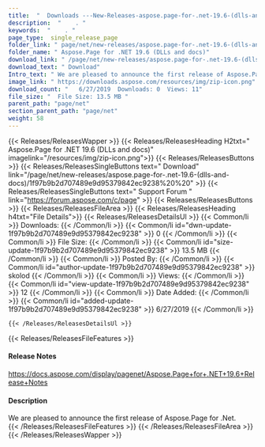 ```yaml
---
title:  "  Downloads ---New-Releases-aspose.page-for-.net-19.6-(dlls-and-docs) . " 
description:  "    . " 
keywords:  "    . " 
page_type:  single_release_page
folder_link: " page/net/new-releases/aspose.page-for-.net-19.6-(dlls-and-docs)/"
folder_name: " Aspose.Page for .NET 19.6 (DLLs and docs)"
download_link: " /page/net/new-releases/aspose.page-for-.net-19.6-(dlls-and-docs)/1f97b9b2d707489e9d95379842ec9238"
download_text: " Download"
Intro_text: " We are pleased to announce the first release of Aspose.Page for .Net."
image_link: " https://downloads.aspose.com/resources/img/zip-icon.png"
download_count: "   6/27/2019  Downloads: 0  Views: 11"
file_size: "  File Size: 13.5 MB "
parent_path: "page/net"
section_parent_path: "page/net"
weight: 58 
---
```


{{< Releases/ReleasesWapper >}}
  {{< Releases/ReleasesHeading H2txt=" Aspose.Page for .NET 19.6 (DLLs and docs)" imagelink="/resources/img/zip-icon.png">}}
  {{< Releases/ReleasesButtons >}}
    {{< Releases/ReleasesSingleButtons text=" Download" link="/page/net/new-releases/aspose.page-for-.net-19.6-(dlls-and-docs)/1f97b9b2d707489e9d95379842ec9238%20%20" >}}
    {{< Releases/ReleasesSingleButtons text=" Support Forum " link="https://forum.aspose.com/c/page" >}}
  {{< Releases/ReleasesButtons >}}
  {{< Releases/ReleasesFileArea >}}
    {{< Releases/ReleasesHeading h4txt="File Details">}}
    {{< Releases/ReleasesDetailsUl >}}
            {{< Common/li  >}} Downloads: {{< /Common/li >}} 
      {{< Common/li id="dwn-update-1f97b9b2d707489e9d95379842ec9238" >}} 0 {{< /Common/li >}} 
      {{< Common/li  >}} File Size: {{< /Common/li >}} 
      {{< Common/li id="size-update-1f97b9b2d707489e9d95379842ec9238" >}} 13.5 MB {{< /Common/li >}} 
      {{< Common/li  >}} Posted By: {{< /Common/li >}} 
      {{< Common/li id="author-update-1f97b9b2d707489e9d95379842ec9238" >}} skolod {{< /Common/li >}} 
      {{< Common/li  >}} Views: {{< /Common/li >}} 
      {{< Common/li id="view-update-1f97b9b2d707489e9d95379842ec9238" >}} 12 {{< /Common/li >}} 
      {{< Common/li  >}} Date Added: {{< /Common/li >}} 
      {{< Common/li id="added-update-1f97b9b2d707489e9d95379842ec9238" >}} 6/27/2019 {{< /Common/li >}} 

    {{< /Releases/ReleasesDetailsUl >}}

  {{< Releases/ReleasesFileFeatures >}}
      <h4>Release Notes</h4><div><a href="https://docs.aspose.com/display/pagenet/Aspose.Page+for+.NET+19.6+Release+Notes">https://docs.aspose.com/display/pagenet/Aspose.Page+for+.NET+19.6+Release+Notes</a></div><h4>Description</h4><div class="HTMLDescription">We are pleased to announce the first release of Aspose.Page for .Net.</div>
  {{< /Releases/ReleasesFileFeatures >}}
 {{< /Releases/ReleasesFileArea >}}
{{< /Releases/ReleasesWapper >}}


